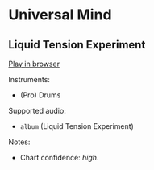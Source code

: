 # Universal Mind

## Liquid Tension Experiment


[Play in browser](http://pages.cs.wisc.edu/~tolly/customs/?title=universal-mind&artist=liquid-tension-experiment)

Instruments:

  * (Pro) Drums

Supported audio:

  * `album` (Liquid Tension Experiment)

Notes:

  * Chart confidence: *high*.

